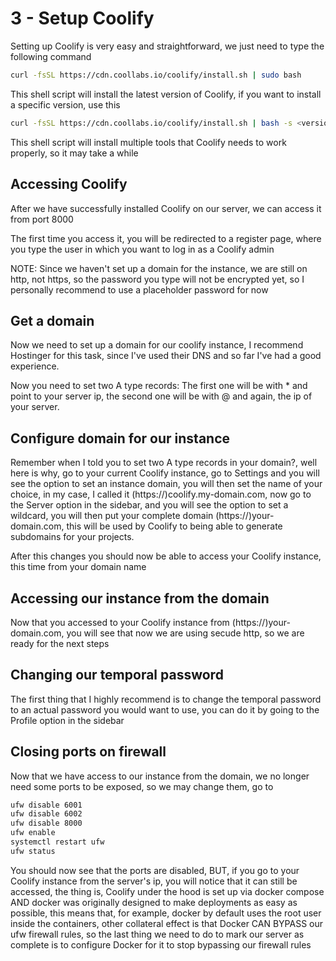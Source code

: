 # 3 - Setup Coolify

Setting up Coolify is very easy and straightforward, we just need to type the following command

```Bash
curl -fsSL https://cdn.coollabs.io/coolify/install.sh | sudo bash
```

This shell script will install the latest version of Coolify, if you want to install a specific version, use this

```Bash
curl -fsSL https://cdn.coollabs.io/coolify/install.sh | bash -s <version>
```

This shell script will install multiple tools that Coolify needs to work properly, so it may take a while

## Accessing Coolify

After we have successfully installed Coolify on our server, we can access it from port 8000

The first time you access it, you will be redirected to a register page, where you type the user in which you want to
log in as a Coolify admin

NOTE: Since we haven't set up a domain for the instance, we are still on http, not https, so the password you type will
not be encrypted yet, so I personally recommend to use a placeholder password for now

## Get a domain

Now we need to set up a domain for our coolify instance, I recommend Hostinger for this task, since I've used their DNS
and so far I've had a good experience.

Now you need to set two A type records: The first one will be with * and point to your server ip, the
second one will be with @ and again, the ip of your server.

## Configure domain for our instance

Remember when I told you to set two A type records in your domain?, well here is why, go to your current Coolify instance, 
go to Settings and you will see the option to set an instance domain, you will then set the name of your choice, in my case,
I called it (https://)coolify.my-domain.com, now go to the Server option in the sidebar, and you will see the option to set
a wildcard, you will then put your complete domain (https://)your-domain.com, this will be used by Coolify to being able
to generate subdomains for your projects.

After this changes you should now be able to access your Coolify instance, this time from your domain name

## Accessing our instance from the domain

Now that you accessed to your Coolify instance from (https://)your-domain.com, you will see that now we are using secude 
http, so we are ready for the next steps

## Changing our temporal password

The first thing that I highly recommend is to change the temporal password to an actual password you would want to use, you
can do it by going to the Profile option in the sidebar

## Closing ports on firewall

Now that we have access to our instance from the domain, we no longer need some ports to be exposed, so we may change them, 
go to 

```Bash
ufw disable 6001
ufw disable 6002
ufw disable 8000
ufw enable
systemctl restart ufw
ufw status
```

You should now see that the ports are disabled, BUT, if you go to your Coolify instance from the server's ip, you will 
notice that it can still be accessed, the thing is, Coolify under the hood is set up via docker compose AND docker was
originally designed to make deployments as easy as possible, this means that, for example, docker by default uses the root
user inside the containers, other collateral effect is that Docker CAN BYPASS our ufw firewall rules, so the last thing 
we need to do to mark our server as complete is to configure Docker for it to stop bypassing our firewall rules